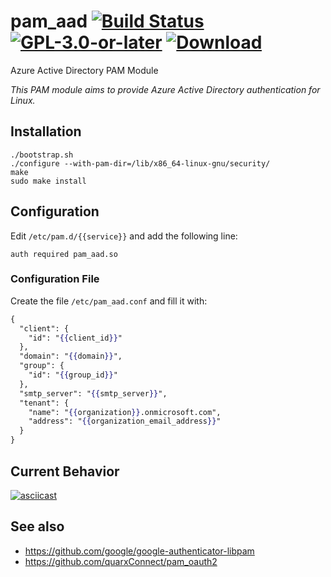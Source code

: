 # pam_aad [![Build Status][travis-badge]][travis-url] [![GPL-3.0-or-later][gpl-badge]][gpl-license] [![Download](https://api.bintray.com/packages/jnchi/aad/libpam-aad/images/download.svg) ](https://bintray.com/jnchi/aad/libpam-aad/_latestVersion) 

Azure Active Directory PAM Module

_This PAM module aims to provide Azure Active Directory authentication for Linux._

## Installation

```
./bootstrap.sh
./configure --with-pam-dir=/lib/x86_64-linux-gnu/security/
make
sudo make install
```

## Configuration

Edit `/etc/pam.d/{{service}}` and add the following line:

```
auth required pam_aad.so
``` 

### Configuration File

Create the file ```/etc/pam_aad.conf``` and fill it with:

```mustache
{ 
  "client": {
    "id": "{{client_id}}"
  },
  "domain": "{{domain}}",
  "group": {
    "id": "{{group_id}}"
  },
  "smtp_server": "{{smtp_server}}",
  "tenant": {
    "name": "{{organization}}.onmicrosoft.com",
    "address": "{{organization_email_address}}"
  }
}
```

## Current Behavior

[![asciicast](https://asciinema.org/a/250072.svg)](https://asciinema.org/a/250072)

## See also

- https://github.com/google/google-authenticator-libpam
- https://github.com/quarxConnect/pam_oauth2

[gpl-badge]: https://img.shields.io/badge/license-GPL-green.svg
[gpl-license]: COPYING
[travis-badge]: https://travis-ci.org/CyberNinjas/pam_aad.svg?branch=c-dev
[travis-url]: https://travis-ci.org/CyberNinjas/pam_aad
